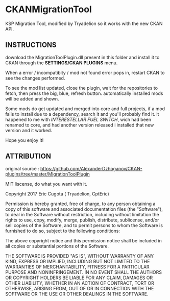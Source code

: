 # CKANMigrationTool
KSP Migration Tool, modified by Tryadelion so it works with the new CKAN API.


## INSTRUCTIONS

download the MigrationToolPlugin.dll present in this folder and install it to CKAN through the **SETTINGS/CKAN PLUGINS** menu.

When a error / incompatibity / mod not found error pops in, restart CKAN to see the changes performed.

To see the mod list updated, close the plugin, wait for the repositories to fetch, then press the big, blue, refresh button. automatically installed mods will be added and shown.

Some mods do get updated and merged into core and full projects, if a mod fails to install due to a dependency, search it and you'll probably find it. it happened to me with *INTERESTELLAR FUEL SWITCH*, wich had been renamed to core, and had another version released i installed that new version and it worked.


Hope you enjoy it!


## ATTRIBUTION

original source : https://github.com/AlexanderDzhoganov/CKAN-plugins/tree/master/MigrationToolPlugin

MIT liscense, do what you want with it.



Copyright 2017 Eric Cugota ( Tryadelion, CptEric)

Permission is hereby granted, free of charge, to any person obtaining a copy of this software and associated documentation files (the "Software"), to deal in the Software without restriction, including without limitation the rights to use, copy, modify, merge, publish, distribute, sublicense, and/or sell copies of the Software, and to permit persons to whom the Software is furnished to do so, subject to the following conditions:

The above copyright notice and this permission notice shall be included in all copies or substantial portions of the Software.

THE SOFTWARE IS PROVIDED "AS IS", WITHOUT WARRANTY OF ANY KIND, EXPRESS OR IMPLIED, INCLUDING BUT NOT LIMITED TO THE WARRANTIES OF MERCHANTABILITY, FITNESS FOR A PARTICULAR PURPOSE AND NONINFRINGEMENT. IN NO EVENT SHALL THE AUTHORS OR COPYRIGHT HOLDERS BE LIABLE FOR ANY CLAIM, DAMAGES OR OTHER LIABILITY, WHETHER IN AN ACTION OF CONTRACT, TORT OR OTHERWISE, ARISING FROM, OUT OF OR IN CONNECTION WITH THE SOFTWARE OR THE USE OR OTHER DEALINGS IN THE SOFTWARE.
